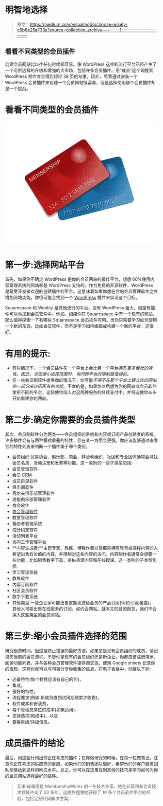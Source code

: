 # 明智地选择

> 原文：<https://medium.com/visualmodo/choose-wisely-c6b6e25a733a?source=collection_archive---------1----------------------->

## 看看不同类型的会员插件

创建会员网站比以往任何时候都容易。像 WordPress 这样的流行平台已经产生了一个可供选择的升级和增强的大市场，包括许多会员插件。用“成员”这个词搜索 WordPress 插件库会得到超过 39 页的结果。因此，尽管通过安装一个 WordPress 会员插件来创建一个会员网站很容易，但是选择使用哪个会员插件却是一个挑战。

# 看看不同类型的会员插件

![](img/49015b2d5a67f0059880ce7f86f80428.png)

# 第一步:选择网站平台

首先，如果你不确定 WordPress 是你的会员网站的最佳平台，想想 60%使用内容管理系统的网站都是 WordPress 支持的。作为免费的开源软件，WordPress 是最受开发者欢迎的创建插件的平台。这意味着如果你想在你的会员管理软件之外增加网站功能，你很可能会找到一个 [WordPress](https://visualmodo.com/wordpress-themes/) 插件来实现这个目标。

Squarespace 和 Weebly 是其他流行的平台，没有 WordPress 强大，但是有插件可以添加到会员软件中。例如，如果你在 Squarespace 中有一个现有的网站，那么值得探索一下有哪些 Squarespace 会员插件可用。当你只需要学习如何使用一个新的东西，比如会员软件，而不是学习如何编辑或构建一个新的平台，这很好。

# 有用的提示:

*   有些情况下，一个会员插件在一个平台上会比另一个平台拥有*更多健壮的特性。因此，当您缩小选择范围时，询问跨平台的限制是值得的。*
*   在一些会员制软件提供商的情况下，你可能*不得不在那个平台上建立你的网站的一部分来访问所有的功能*。不幸的是，如果你以后想为你的网站或会员软件使用不同的平台，这将使你陷入对这两种服务的持续支付中，并将迫使你从头开始重建你的网站。

# 第二步:确定你需要的会员插件类型

其次，会员制软件分为两类——会员组织的系统和内容或订阅产品创建者的系统。许多插件会有与两种模式重叠的特性，但在某一方面会更强。你应该能够通过查看它的特性列表来判断一个插件属于哪个类别。

*   会员组织:贸易协会、俱乐部、商会、非营利组织、社团和专业团体通常会寻找会员名录、活动注册和发票等功能。这一类别的一些子类型包括:
*   会员管理软件
*   会员 CRM
*   成员目录软件
*   俱乐部软件
*   高尔夫俱乐部管理软件
*   游艇俱乐部管理软件
*   商会软件
*   [协会管理软件](https://membershipworks.com/membership-software/)
*   教堂管理软件
*   捐助者管理系统
*   成分约定软件
*   活动列表平台
*   协同工作管理平台
*   **内容生成者:**主题专家、教练、博客作者以及那些拥有教育或课程内容的人希望出售有价值的内容，并限制对这些内容的访问。内容制作者通常会想要一些功能，比如销售数字下载、提供点滴内容和在线授课。这一类别的子类型包括:
*   学习管理系统
*   教练软件
*   内容订阅软件
*   社区会员软件
*   数字下载系统
*   其他类型:一些企业家可能出售定期发送给会员的产品订阅(例如:订阅餐盒)。其他人可能出售在线服务的订阅，如约会网站。就本文的目的而言，我们不会深入这些类型的会员网站。

# 第三步:缩小会员插件选择的范围

研究很费时间，但这是防止错误的最好方法。如果您是现有会员组织的成员，请记录您当前的会员流程。不管你是现有的会员组织还是新企业，你都应该注册演示，阅读功能列表，并与各种会员管理软件提供商交谈。使用 Google sheets 记录你的发现，这样你就可以与同事分享你收集的信息。在电子表格中，创建以下列:

*   必备特性(每个特性应该有自己的列)，
*   集成，
*   很好的特性，
*   流程要求(例如:新成员直到试用期结束才收费)，
*   软件成本和安装费，
*   每个管理员席位的成本(如果适用)，
*   支持选项(和成本)，以及
*   查看星级/评级信息。

# 成员插件的结论

最后，用这些行列出你正在考虑的插件；在你做研究的时候，在每一栏做笔记。注意你正在考虑的供应商的反应。如果他们的销售团队很好，希望他们的客户服务团队能够达到这样的响应水平。总之，你可以在这里找到其他的技巧来学习如何为你的会员网站选择最好的插件。

> 艾米·赫福德是 MembershipWorks 的一名技术专家。她在非营利和会员技术领域咨询了 20 多年。这段旅程使她获得了 10 多个会员软件平台的经验，包括定制代码解决方案。
